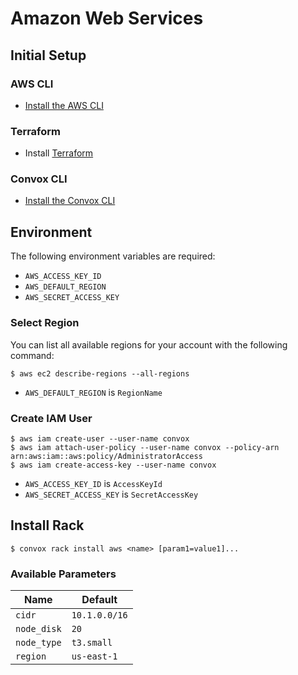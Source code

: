 # Amazon Web Services

## Initial Setup

### AWS CLI

- [Install the AWS CLI](https://docs.aws.amazon.com/cli/latest/userguide/cli-chap-install.html)

### Terraform

- Install [Terraform](https://learn.hashicorp.com/terraform/getting-started/install.html)

### Convox CLI

- [Install the Convox CLI](../cli.md)

## Environment

The following environment variables are required:

- `AWS_ACCESS_KEY_ID`
- `AWS_DEFAULT_REGION`
- `AWS_SECRET_ACCESS_KEY`

### Select Region

You can list all available regions for your account with the following command:

    $ aws ec2 describe-regions --all-regions

- `AWS_DEFAULT_REGION` is `RegionName`

### Create IAM User

    $ aws iam create-user --user-name convox
    $ aws iam attach-user-policy --user-name convox --policy-arn arn:aws:iam::aws:policy/AdministratorAccess
    $ aws iam create-access-key --user-name convox

- `AWS_ACCESS_KEY_ID` is `AccessKeyId`
- `AWS_SECRET_ACCESS_KEY` is `SecretAccessKey`

## Install Rack

    $ convox rack install aws <name> [param1=value1]...

### Available Parameters

| Name        | Default       |
| ----------- | ------------- |
| `cidr`      | `10.1.0.0/16` |
| `node_disk` | `20`          |
| `node_type` | `t3.small`    |
| `region`    | `us-east-1`   |